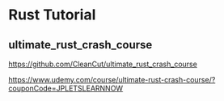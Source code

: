# Rust Tutorial

## ultimate_rust_crash_course

https://github.com/CleanCut/ultimate_rust_crash_course

https://www.udemy.com/course/ultimate-rust-crash-course/?couponCode=JPLETSLEARNNOW